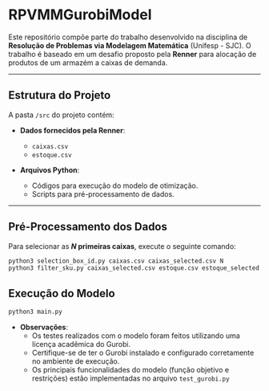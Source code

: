 # RPVMMGurobiModel

Este repositório compõe parte do trabalho desenvolvido na disciplina de **Resolução de Problemas via Modelagem Matemática** (Unifesp - SJC). O trabalho é baseado em um desafio proposto pela **Renner** para alocação de produtos de um armazém a caixas de demanda.

---

## Estrutura do Projeto

A pasta `/src` do projeto contém:

- **Dados fornecidos pela Renner**:
  - `caixas.csv`
  - `estoque.csv`

- **Arquivos Python**:
  - Códigos para execução do modelo de otimização.
  - Scripts para pré-processamento de dados.

---

## Pré-Processamento dos Dados

Para selecionar as **$N$ primeiras caixas**, execute o seguinte comando:

```bash
python3 selection_box_id.py caixas.csv caixas_selected.csv N
python3 filter_sku.py caixas_selected.csv estoque.csv estoque_selected.csv
```
## Execução do Modelo

```bash
python3 main.py
```
- **Observações**:
  - Os testes realizados com o modelo foram feitos utilizando uma licença acadêmica do Gurobi.
  - Certifique-se de ter o Gurobi instalado e configurado corretamente no ambiente de execução.
  - Os principais funcionalidades do modelo (função objetivo e restrições) estão implementadas no arquivo `test_gurobi.py`
